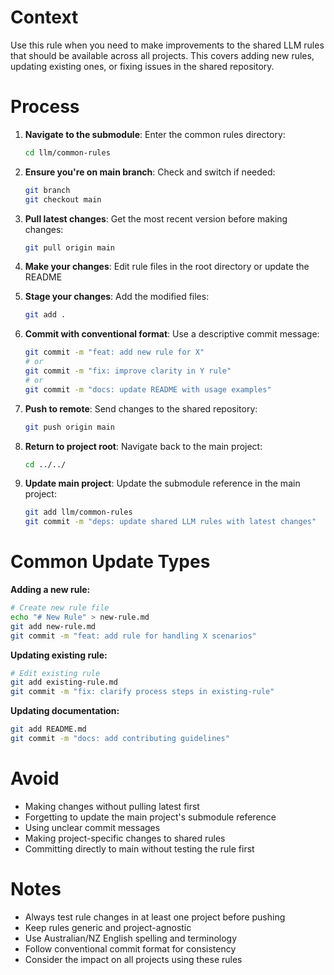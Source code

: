 # Context

Use this rule when you need to make improvements to the shared LLM rules that should be available across all projects. This covers adding new rules, updating existing ones, or fixing issues in the shared repository.

# Process

1. **Navigate to the submodule**: Enter the common rules directory:

   ```bash
   cd llm/common-rules
   ```

2. **Ensure you're on main branch**: Check and switch if needed:

   ```bash
   git branch
   git checkout main
   ```

3. **Pull latest changes**: Get the most recent version before making changes:

   ```bash
   git pull origin main
   ```

4. **Make your changes**: Edit rule files in the root directory or update the README

5. **Stage your changes**: Add the modified files:

   ```bash
   git add .
   ```

6. **Commit with conventional format**: Use a descriptive commit message:

   ```bash
   git commit -m "feat: add new rule for X"
   # or
   git commit -m "fix: improve clarity in Y rule"
   # or
   git commit -m "docs: update README with usage examples"
   ```

7. **Push to remote**: Send changes to the shared repository:

   ```bash
   git push origin main
   ```

8. **Return to project root**: Navigate back to the main project:

   ```bash
   cd ../../
   ```

9. **Update main project**: Update the submodule reference in the main project:
   ```bash
   git add llm/common-rules
   git commit -m "deps: update shared LLM rules with latest changes"
   ```

# Common Update Types

**Adding a new rule:**

```bash
# Create new rule file
echo "# New Rule" > new-rule.md
git add new-rule.md
git commit -m "feat: add rule for handling X scenarios"
```

**Updating existing rule:**

```bash
# Edit existing rule
git add existing-rule.md
git commit -m "fix: clarify process steps in existing-rule"
```

**Updating documentation:**

```bash
git add README.md
git commit -m "docs: add contributing guidelines"
```

# Avoid

- Making changes without pulling latest first
- Forgetting to update the main project's submodule reference
- Using unclear commit messages
- Making project-specific changes to shared rules
- Committing directly to main without testing the rule first

# Notes

- Always test rule changes in at least one project before pushing
- Keep rules generic and project-agnostic
- Use Australian/NZ English spelling and terminology
- Follow conventional commit format for consistency
- Consider the impact on all projects using these rules
